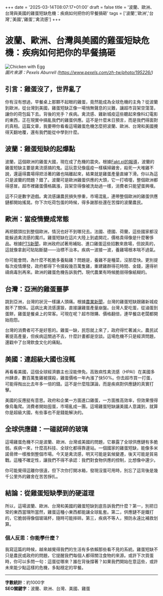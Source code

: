 +++
date = '2025-03-14T08:07:17+01:00'
draft = false
title = '波蘭、歐洲、台灣與美國的雞蛋短缺危機：疾病如何把你的早餐搞砸'
tags = ['波蘭','歐洲','台灣','美國','雞蛋','禽流感']
+++

# 波蘭、歐洲、台灣與美國的雞蛋短缺危機：疾病如何把你的早餐搞砸

![Chicken with Egg](https://static.aureagate.com/pexels-aburrell-chicken-with-egg.jpg)  
*圖片來源：Pexels Aburrell (https://www.pexels.com/zh-tw/photo/195226/)*

## 引言：雞蛋沒了，世界亂了

你有沒有想過，早餐桌上那顆不起眼的雞蛋，竟然能成為全球危機的主角？從波蘭到歐洲，從台灣到美國，雞蛋短缺正像一場悄無聲息的災難，讓超市貨架空蕩蕩，讓你的荷包扁下去。背後的兇手？疾病。禽流感、雞新城疫這些聽起來像科幻電影的東西，正在現實中搞亂我們的雞蛋供應。這不是什麼末日預言，而是我們得面對的真相。這篇文章，我要帶你看看這場雞蛋危機怎麼把波蘭、歐洲、台灣和美國攪得天翻地覆，還有我們能從中學到什麼。

## 波蘭：雞蛋短缺的起爆點

波蘭，這個歐洲的雞蛋大國，現在成了危機的震央。根據[Fakt.pl的報導](https://www.fakt.pl/pieniadze/gdzie-sie-podzialy-polskie-jaja-eksperci-wskazuja-winnych/ff66ebd)，波蘭的雞蛋短缺主要是禽流感搞的鬼。這玩意兒像瘟疫一樣橫掃雞舍，殺死一大堆雞不說，還逼得農場得把活著的雞也隔離起來，結果就是雞蛋產量直線下滑。你以為這只是波蘭的問題？錯了。波蘭可是歐洲雞蛋供應的大頭，它一打噴嚏，整個歐洲都得感冒。超市裡雞蛋價格飆漲，貨架空得像被洗劫過一樣，消費者只能望蛋興嘆。

這不只是數字遊戲。禽流感讓農民損失慘重，市場混亂，連帶整個歐洲的雞蛋供應鏈都開始搖晃。你下次吃荷包蛋的時候，得多謝那些還在苦撐的波蘭農民。

## 歐洲：當疫情變成常態

再把鏡頭拉到整個歐洲，情況也好不到哪兒去。法國、德國、荷蘭，這些國家都沒能躲過禽流感的魔爪。雞蛋短缺在這片大陸上到處開花，價格貴得像是什麼奢侈品。根據[PTS新聞](https://news.pts.org.tw/article/741054)，歐洲政府試著用補貼、進口雞蛋這些招數來救場，但說真的，這就像拿創可貼貼斷腿——治標不治本。疾病一波接一波，養雞場根本喘不過氣。

你可能會問，為什麼不乾脆多養點雞？問題是，養雞不是種菜，沒那麼快。更別提每次疫情爆發，政府都得下令撲殺幾百萬隻雞，重建雞群得花時間、金錢，還得祈禱病毒別再來。歐洲的雞蛋危機告訴我們，現代農業有時候脆弱得像紙糊的。

## 台灣：亞洲的雞蛋噩夢

跳到亞洲，台灣的狀況一樣讓人頭痛。根據[農業新聞](https://www.agriharvest.tw/archives/97259)，台灣的雞蛋短缺跟雞新城疫脫不了關係。這病比禽流感還狠，直接讓雞蛋產量崩盤。台灣人愛吃蛋，從滷蛋到蛋餅，雞蛋是餐桌上的常客。可現在呢？超市限購、價格翻倍，連早餐店老闆都開始抱怨。

台灣的消費者可不是好惹的。雞蛋一缺，民怨就上來了，政府得忙著滅火。農民試著提高產量，但疾病這關過不去，什麼計畫都是空談。這場危機不只是經濟問題，還戳中了台灣飲食文化的痛點。

## 美國：連超級大國也沒輒

再看看美國，這個全球經濟霸主也沒能倖免。高致病性禽流感（HPAI）在美國多州肆虐，數百萬隻雞被撲殺，雞蛋價格一年內漲了快50%。你去超市買一打蛋，可能得掏出比去年多一倍的錢。這不是什麼陰謀論，而是疾病對供應鏈的真實打擊。

美國的反應挺有意思。政府和企業一方面進口雞蛋，一方面推高效率，但效果慢得像烏龜爬。消費者開始囤蛋，市場亂成一團。這場雞蛋短缺讓美國人意識到，就算你是超級大國，有些事也不是錢能解決的。

## 全球供應鏈：一碰就碎的玻璃

這場雞蛋危機不只是波蘭、歐洲、台灣或美國的問題，它暴露了全球供應鏈有多脆弱。疾病一來，什麼高科技、全球化都得靠邊站。一個國家的雞蛋短缺，能像多米諾骨牌一樣推倒整個市場。今天是禽流感，明天可能是氣候變遷，後天可能是貿易戰。這種不確定性，讓我們不得不承認：我們對食物供應的控制，比想像中還少。

你可能覺得這離你很遠，但下次你打開冰箱，發現沒蛋可用時，別忘了這背後是幾千公里外的雞舍在苦苦掙扎。

## 結論：從雞蛋短缺學到的硬道理

所以，這場波蘭、歐洲、台灣和美國的雞蛋短缺到底告訴我們什麼？第一，別把日常的東西當理所當然，雞蛋這種小東西都能讓全球亂套。第二，供應鏈不是鐵打的，它脆弱得像個玻璃杯，隨時可能摔碎。第三，疾病不等人，預防永遠比補救划算。

### 個人反思：你能學什麼？

我寫這篇的時候，越來越覺得我們的生活有多依賴那些看不見的系統。雞蛋短缺不只是農民或政府的問題，它提醒我們每個人都得關注食物的來源。或許下次買蛋時，你可以多問一句：這蛋從哪來？誰在背後撐著？如果我們開始在意這些，或許未來能少點這樣的危機，多點穩定的早餐。

---

**字數統計**：約1000字  
**SEO關鍵字**：波蘭、歐洲、台灣、美國、雞蛋